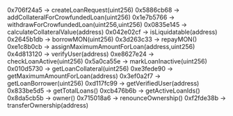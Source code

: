 0x706f24a5 -> createLoanRequest(uint256)
0x5886cb68 -> addCollateralForCrowfundedLoan(uint256)
0x1e7b5766 -> withdrawForCrowfundedLoan(uint256,uint256)
0x0835e145 -> calculateCollateralValue(address)
0x042e02cf -> isLiquidatable(address)
0x2645b1db -> borrowMON(uint256)
0x3d263c33 -> repayMON()
0xe1c8b0cb -> assignMaximumAmountForLoan(address,uint256)
0x4d813120 -> verifyUser(address)
0xe8627e24 -> checkLoanActive(uint256)
0x5a0ca55e -> markLoanInactive(uint256)
0x010d5730 -> getLoanCollateral(uint256)
0xe3fede90 -> getMaximumAmountForLoan(address)
0x3ef0a2f7 -> getLoanBorrower(uint256)
0xd117fc99 -> getVerifiedUser(address)
0x833be5d5 -> getTotalLoans()
0xcb476b6b -> getActiveLoanIds()
0x8da5cb5b -> owner()
0x715018a6 -> renounceOwnership()
0xf2fde38b -> transferOwnership(address)
